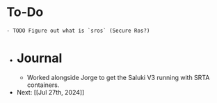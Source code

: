 # To-Do
	- TODO Figure out what is `sros` (Secure Ros?)
- # Journal
	- Worked alongside Jorge to get the Saluki V3 running with SRTA containers.
- Next: [[Jul 27th, 2024]]